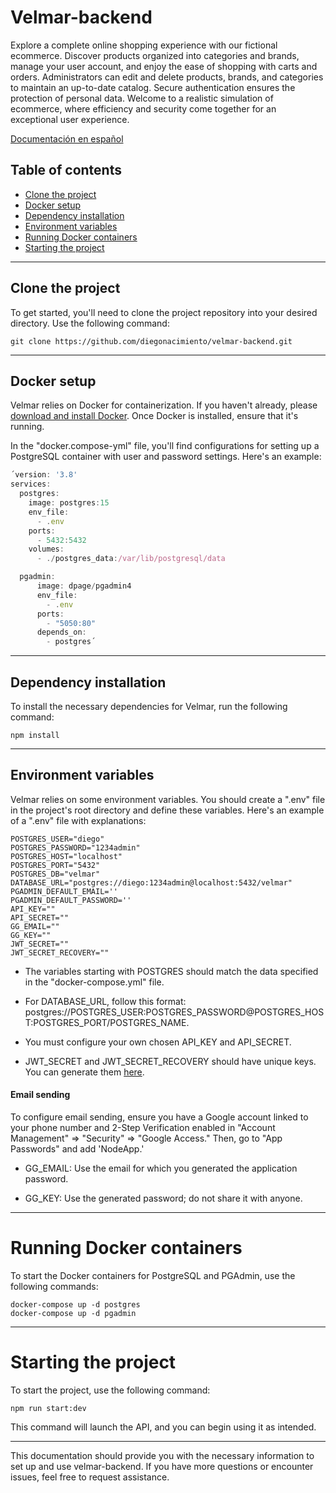 # Velmar-backend
Explore a complete online shopping experience with our fictional ecommerce. Discover products organized into categories and brands, manage your user account, and enjoy the ease of shopping with carts and orders. Administrators can edit and delete products, brands, and categories to maintain an up-to-date catalog. Secure authentication ensures the protection of personal data. Welcome to a realistic simulation of ecommerce, where efficiency and security come together for an exceptional user experience.

[Documentación en español](README-es.md)

## Table of contents
- [Clone the project](#clone-the-project)
- [Docker setup](#docker-setup)
- [Dependency installation](#dependency-installation)
- [Environment variables](#environment-variables)
- [Running Docker containers](#Running-Docker-containers)
- [Starting the project](#Starting-the-project)

***

## Clone the project
To get started, you'll need to clone the project repository into your desired directory. Use the following command:

```git clone https://github.com/diegonacimiento/velmar-backend.git```

***

## Docker setup
Velmar relies on Docker for containerization. If you haven't already, please [download and install Docker](https://www.docker.com/products/docker-desktop/). Once Docker is installed, ensure that it's running.

In the "docker.compose-yml" file, you'll find configurations for setting up a PostgreSQL container with user and password settings. Here's an example:

```javascript
´version: '3.8'
services:
  postgres:
    image: postgres:15
    env_file:
      - .env
    ports:
      - 5432:5432
    volumes:
      - ./postgres_data:/var/lib/postgresql/data

  pgadmin:
      image: dpage/pgadmin4
      env_file:
        - .env
      ports:
        - "5050:80"
      depends_on:
        - postgres´
```

***

## Dependency installation
To install the necessary dependencies for Velmar, run the following command:

``` npm install ```

***

## Environment variables
Velmar relies on some environment variables. You should create a ".env" file in the project's root directory and define these variables. Here's an example of a ".env" file with explanations:
```
POSTGRES_USER="diego" 
POSTGRES_PASSWORD="1234admin"
POSTGRES_HOST="localhost"
POSTGRES_PORT="5432"
POSTGRES_DB="velmar"
DATABASE_URL="postgres://diego:1234admin@localhost:5432/velmar"
PGADMIN_DEFAULT_EMAIL=''
PGADMIN_DEFAULT_PASSWORD=''
API_KEY=""
API_SECRET=""
GG_EMAIL=""
GG_KEY=""
JWT_SECRET=""
JWT_SECRET_RECOVERY=""
```

- The variables starting with POSTGRES should match the data specified in the "docker-compose.yml" file.

- For DATABASE_URL, follow this format: postgres://POSTGRES_USER:POSTGRES_PASSWORD@POSTGRES_HOST:POSTGRES_PORT/POSTGRES_NAME.

- You must configure your own chosen API_KEY and API_SECRET.

- JWT_SECRET and JWT_SECRET_RECOVERY should have unique keys. You can generate them [here](https://keygen.io/#fakeLink/).

#### Email sending
To configure email sending, ensure you have a Google account linked to your phone number and 2-Step Verification enabled in "Account Management" ⇒ "Security" ⇒ "Google Access." Then, go to "App Passwords" and add 'NodeApp.'

- GG_EMAIL: Use the email for which you generated the application password.

- GG_KEY: Use the generated password; do not share it with anyone.

***

# Running Docker containers
To start the Docker containers for PostgreSQL and PGAdmin, use the following commands:

```
docker-compose up -d postgres
docker-compose up -d pgadmin
```

***

# Starting the project
To start the project, use the following command:

```npm run start:dev```

This command will launch the API, and you can begin using it as intended.

***

This documentation should provide you with the necessary information to set up and use velmar-backend. If you have more questions or encounter issues, feel free to request assistance.
